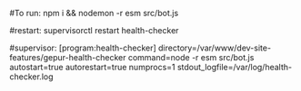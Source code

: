 #To run:
npm i && nodemon -r esm src/bot.js

#restart:
supervisorctl restart health-checker

#supervisor:
[program:health-checker]
directory=/var/www/dev-site-features/gepur-health-checker
command=node -r esm src/bot.js
autostart=true
autorestart=true
numprocs=1
stdout_logfile=/var/log/health-checker.log

